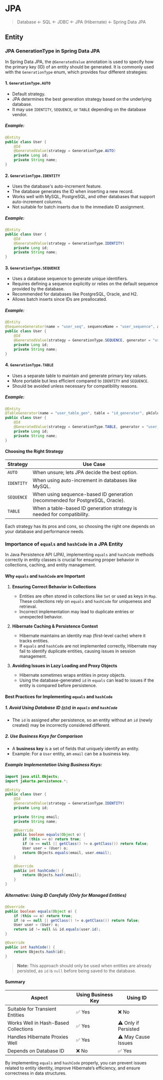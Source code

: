 # JPA

> Database <- SQL <- JDBC <- JPA (Hibernate) <- Spring Data JPA

## Entity

### JPA GenerationType in Spring Data JPA

In Spring Data JPA, the `@GeneratedValue` annotation is used to specify how the primary key (ID) of an entity should be generated. It is commonly used with the `GenerationType` enum, which provides four different strategies:

#### 1. `GenerationType.AUTO`
- Default strategy.
- JPA determines the best generation strategy based on the underlying database.
- It may use `IDENTITY`, `SEQUENCE`, or `TABLE` depending on the database vendor.

##### Example:
```java
@Entity
public class User {
    @Id
    @GeneratedValue(strategy = GenerationType.AUTO)
    private Long id;
    private String name;
}
```

#### 2. `GenerationType.IDENTITY`
- Uses the database's auto-increment feature.
- The database generates the ID when inserting a new record.
- Works well with MySQL, PostgreSQL, and other databases that support auto-increment columns.
- Not suitable for batch inserts due to the immediate ID assignment.

##### Example:
```java
@Entity
public class User {
    @Id
    @GeneratedValue(strategy = GenerationType.IDENTITY)
    private Long id;
    private String name;
}
```

#### 3. `GenerationType.SEQUENCE`
- Uses a database sequence to generate unique identifiers.
- Requires defining a sequence explicitly or relies on the default sequence provided by the database.
- Recommended for databases like PostgreSQL, Oracle, and H2.
- Allows batch inserts since IDs are preallocated.

##### Example:
```java
@Entity
@SequenceGenerator(name = "user_seq", sequenceName = "user_sequence", allocationSize = 1)
public class User {
    @Id
    @GeneratedValue(strategy = GenerationType.SEQUENCE, generator = "user_seq")
    private Long id;
    private String name;
}
```

#### 4. `GenerationType.TABLE`
- Uses a separate table to maintain and generate primary key values.
- More portable but less efficient compared to `IDENTITY` and `SEQUENCE`.
- Should be avoided unless necessary for compatibility reasons.

##### Example:
```java
@Entity
@TableGenerator(name = "user_table_gen", table = "id_generator", pkColumnName = "gen_name", valueColumnName = "gen_value", pkColumnValue = "user_id", allocationSize = 1)
public class User {
    @Id
    @GeneratedValue(strategy = GenerationType.TABLE, generator = "user_table_gen")
    private Long id;
    private String name;
}
```

#### Choosing the Right Strategy
| Strategy      | Use Case |
|--------------|---------|
| `AUTO`       | When unsure; lets JPA decide the best option. |
| `IDENTITY`   | When using auto-increment in databases like MySQL. |
| `SEQUENCE`   | When using sequence-based ID generation (recommended for PostgreSQL, Oracle). |
| `TABLE`      | When a table-based ID generation strategy is needed for compatibility. |

Each strategy has its pros and cons, so choosing the right one depends on your database and performance needs.

### Importance of `equals` and `hashCode` in a JPA Entity

In Java Persistence API (JPA), implementing `equals` and `hashCode` methods correctly in entity classes is crucial for ensuring proper behavior in collections, caching, and entity management.

#### Why `equals` and `hashCode` are Important

1. **Ensuring Correct Behavior in Collections**
   - Entities are often stored in collections like `Set` or used as keys in `Map`. These collections rely on `equals` and `hashCode` for uniqueness and retrieval.
   - Incorrect implementation may lead to duplicate entries or unexpected behavior.

2. **Hibernate Caching & Persistence Context**
   - Hibernate maintains an identity map (first-level cache) where it tracks entities.
   - If `equals` and `hashCode` are not implemented correctly, Hibernate may fail to identify duplicate entities, causing issues in session management.

3. **Avoiding Issues in Lazy Loading and Proxy Objects**
   - Hibernate sometimes wraps entities in proxy objects.
   - Using the database-generated `id` in `equals` can lead to issues if the entity is compared before persistence.

#### Best Practices for Implementing `equals` and `hashCode`

##### 1. Avoid Using Database ID (`@Id`) in `equals` and `hashCode`
- The `id` is assigned after persistence, so an entity without an `id` (newly created) may be incorrectly considered different.

##### 2. Use Business Keys for Comparison
- A **business key** is a set of fields that uniquely identify an entity.
- Example: For a `User` entity, an `email` can be a business key.

##### Example Implementation Using Business Keys:
```java
import java.util.Objects;
import jakarta.persistence.*;

@Entity
public class User {
    @Id
    @GeneratedValue(strategy = GenerationType.IDENTITY)
    private Long id;
    
    private String email;
    private String name;

    @Override
    public boolean equals(Object o) {
        if (this == o) return true;
        if (o == null || getClass() != o.getClass()) return false;
        User user = (User) o;
        return Objects.equals(email, user.email);
    }

    @Override
    public int hashCode() {
        return Objects.hash(email);
    }
}
```

##### Alternative: Using ID Carefully (Only for Managed Entities)
```java
@Override
public boolean equals(Object o) {
    if (this == o) return true;
    if (o == null || getClass() != o.getClass()) return false;
    User user = (User) o;
    return id != null && id.equals(user.id);
}

@Override
public int hashCode() {
    return Objects.hash(id);
}
```
> **Note:** This approach should only be used when entities are already persisted, as `id` is `null` before being saved to the database.

#### Summary
| Aspect | Using Business Key | Using ID |
|--------|------------------|---------|
| Suitable for Transient Entities | ✅ Yes | ❌ No |
| Works Well in Hash-Based Collections | ✅ Yes | ⚠️ Only if Persisted |
| Handles Hibernate Proxies Well | ✅ Yes | ⚠️ May Cause Issues |
| Depends on Database ID | ❌ No | ✅ Yes |

By implementing `equals` and `hashCode` properly, you can prevent issues related to entity identity, improve Hibernate’s efficiency, and ensure correctness in data structures.



